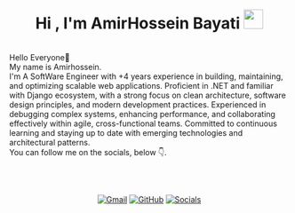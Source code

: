 <!--
### Hi there 👋  I'm Amirhossein


**amirhossein-bayati/amirhossein-bayati** is a ✨ _special_ ✨ repository because its `README.md` (this file) appears on your GitHub profile.

Here are some ideas to get you started:

- 🔭 I’m currently working on ...
- 🌱 I’m currently learning ...
- 👯 I’m looking to collaborate on ...
- 🤔 I’m looking for help with ...
- 💬 Ask me about ...
- 📫 How to reach me: ...
- 😄 Pronouns: ...
- ⚡ Fun fact: ...

- 🌱 I’m currently learning Python django
- 💬 Ask me about Python & Django
- 📫 How to reach me: <a href="https://t.me/amirhb_79">Telegram</a>


### Happy Coding :love_you_gesture:
-->

<h1 align="center">Hi , I'm AmirHossein Bayati <img src="https://media.giphy.com/media/hvRJCLFzcasrR4ia7z/giphy.gif" width="35"></h1>

<!--
<p align="center">
  <a href="https://github.com/DenverCoder1/readme-typing-svg"><img src="https://readme-typing-svg.herokuapp.com?lines=Junior+Django+Developer&center=true&width=500&height=50"></a>
</p>

<p align="center"> 
	<img src="https://komarev.com/ghpvc/?username=amirhossein-bayati&label=Profile%20views&color=0e75b6&style=plastic" alt="amirhossein-bayati" /> 
</p>


## <img src = "https://user-images.githubusercontent.com/63050133/156777293-72a6e681-2582-4a9d-ad92-09d1181d47c7.gif" width = 50px>  About me

<img align="right" src="https://user-images.githubusercontent.com/63050133/156676671-d5b2e362-97d4-4404-9447-dd71ddfea82f.gif" width = 200px/>
-->
<br>
Hello Everyone👋<br/>
My name is Amirhossein. <br/>
I'm A SoftWare Engineer with +4 years experience in building, maintaining, and
optimizing scalable web applications. Proficient in .NET and familiar with
Django ecosystem, with a strong focus on clean architecture, software
design principles, and modern development practices. Experienced in
debugging complex systems, enhancing performance, and collaborating
effectively within agile, cross-functional teams. Committed to continuous
learning and staying up to date with emerging technologies and
architectural patterns. <br/>
You can follow me on the socials, below 👇.

<br><br>

<!--
## <img src="https://media.giphy.com/media/iY8CRBdQXODJSCERIr/giphy.gif" width="30px"> Connect with me
-->
<p align="center">
	<a href="mailto:amirsmvb@gmail.com"><img img src="https://img.shields.io/badge/gmail-%23EA4335.svg?style=plastic&logo=gmail&logoColor=white" alt="Gmail"/></a>
	<a href="https://github.com/amirhossein-bayati"><img src="https://img.shields.io/badge/github-%23181717.svg?style=plastic&logo=github&logoColor=white" alt="GitHub"/></a>
	<!--
	<a href="https://instagram.com/_amirhb_79"><img src="https://img.shields.io/badge/instagram-%23E4405F.svg?style=plastic&logo=instagram&logoColor=white" alt="Instagram"/></a>
-->
  <a href="https://znap.link/amirhossein"><img src="https://img.shields.io/badge/other-%23181717.svg?style=plastic&logo=other&logoColor=red" alt="Socials"/></a>
</p>
